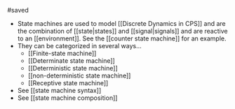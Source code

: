 #saved

* State machines are used to model [[Discrete Dynamics in CPS]] and are the combination of [[state|states]] and [[signal|signals]] and are reactive to an [[environment]]. See the [[counter state machine]] for an example.
* They can be categorized in several ways…
	* [[Finite-state machine]]
	* [[Determinate state machine]]
	* [[Deterministic state machine]]
	* [[non-deterministic state machine]]
	* [[Receptive state machine]]
* See [[state machine syntax]]
* See [[state machine composition]]